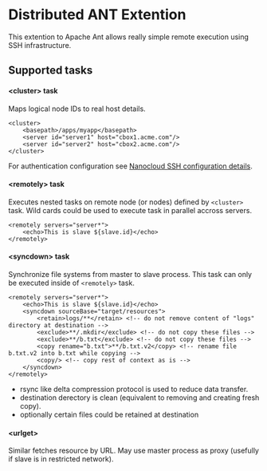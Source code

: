 Distributed ANT Extention
=========

This extention to Apache Ant allows really simple
remote execution using SSH infrastructure.

Supported tasks
----

#### &lt;cluster&gt; task
Maps logical node IDs to real host details.

    <cluster>
        <basepath>/apps/myapp</basepath>
        <server id="server1" host="cbox1.acme.com"/>
        <server id="server2" host="cbox2.acme.com"/>
    </cluster>
    
For authentication configuration see [Nanocloud SSH configuration details][1].
    
#### &lt;remotely&gt; task
Executes nested tasks on remote node (or nodes) defined by `<cluster>` task.
Wild cards could be used to execute task in parallel accross servers.

    <remotely servers="server*">
        <echo>This is slave ${slave.id}</echo>
    </remotely>
    
#### &lt;syncdown&gt; task
Synchronize file systems from master to slave process. This task can only be executed inside of `<remotely>` task.

    <remotely servers="server*">
        <echo>This is slave ${slave.id}</echo>
        <syncdown sourceBase="target/resources">
            <retain>logs/**</retain> <!-- do not remove content of "logs" directory at destination -->
            <exclude>**/.mkdir</exclude> <!-- do not copy these files -->
            <exclude>**/b.txt</exclude> <!-- do not copy these files -->
            <copy rename="b.txt">**/b.txt.v2</copy> <!-- rename file b.txt.v2 into b.txt while copying -->
            <copy/> <!-- copy rest of context as is -->
        </syncdown>
    </remotely>
    
 - rsync like delta compression protocol is used to reduce data transfer.
 - destination derectory is clean (equivalent to removing and creating fresh copy).
 - optionally certain files could be retained at destination
    

#### &lt;urlget&gt;
Similar fetches resource by URL. May use master process as proxy (usefully if slave is in restricted network).


 [1]: http://code.google.com/p/gridkit/wiki/NanoCloud_Configuring_SSH_credentials
